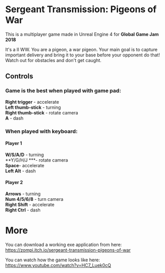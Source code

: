 Sergeant Transmission: Pigeons of War
=====

This is a multiplayer game made in Unreal Engine 4 for **Global Game Jam 2018**

It's a II WW. You are a pigeon, a war pigeon. Your main goal is to capture important delivery and bring it to your base before your opponent do that! Watch out for obstacles and don't get caught.

## Controls
### Game is the best when played with game pad:  
**Right trigger** - accelerate  
**Left thumb-stick** - turning  
**Right thumb-stick** - rotate camera  
**A** - dash  
### When played with keyboard:
#### Player 1
**W/S/A/D** - turning  
**Y/G/H/J ***- rotate camera  
**Space**- accelerate  
**Left Alt** - dash  
#### Player 2
**Arrows** - turning  
**Num 4/5/6/8** - turn camera  
**Right Shift** - accelerate  
**Right Ctrl** - dash  

More
=====

You can download a working exe application from here: https://zompi.itch.io/sergeant-transmission-pigeons-of-war

You can watch how the game looks like here: https://www.youtube.com/watch?v=HC7_Luek0cQ
